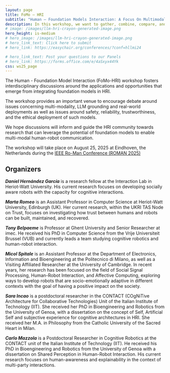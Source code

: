```yaml
---
layout: page
title: FoMo – HRI
subtitle: "Human – Foundation Models Interaction: A Focus On Multimodal Information"
description: In this workshop, we want to gather, combine, compare, and share insights and knowledge across the wide HRI community on the pitfalls and opportunities that the application of Foundation Models, including LLMs, VLMs, multimodal models and generative AI, can present for HRI research.
# image: /images/llm-hri-crayon-generated-image.png
hero_height: is-medium
# hero_image: /images/llm-hri-crayon-generated-image.png
# hero_link_text: Click here to submit
# hero_link: https://easychair.org/conferences/?conf=hllmi24

# hero_link_text: Post your questions to our Panels
# hero_link: https://forms.office.com/e/4aSxyx44Yk
css: ws25_page
---
```


<!-- # Human – Large Language Model Interaction -->

The Human - Foundation Model Interaction (FoMo-HRI) workshop fosters interdisciplinary discussions around the applications and opportunities that emerge from integrating foundation models in HRI. 

The workshop provides an important venue to encourage debate around issues concerning multi-modality, LLM grounding and real-world deployments as well as issues around safety, reliability, trustworthiness, and the ethical deployment of such models. 

We hope discussions will inform and guide the HRI community towards research that can leverage the potential of foundation models to enable multi-modal human-robot communication.  

The workshop will take place on August 25, 2025 at Eindhoven, the Netherlands during the [IEEE Ro-Man Conference (ROMAN 2025)](https://www.ro-man2025.org/)


## [](#organizers)Organizers

***Daniel Hernández García*** is a research fellow at the Interaction Lab in Heriot-Watt University. His current research focuses on developing socially aware robots with the capacity for cognitive interactions. 

<!-- Contact information: d.hernandez_garcia _ at _ hw.ac.uk -->

***Marta Romeo*** is an Assistant Professor in Computer Science at Heriot-Watt University, Edinburgh (UK). Her current research, within the UKRI TAS Node on Trust, focuses on investigating how trust between humans and robots can be built, maintained, and recovered. 

<!-- Contact information: m.romeo _ at _ hw.ac.uk -->



***Tony Belpaeme*** is Professor at Ghent University and Senior Researcher at imec. He received his PhD in Computer Science from the Vrije Universiteit Brussel (VUB) and currently leads a team studying cognitive robotics and human-robot interaction. 


***Micol Spitale*** is an Assistant Professor at the Department of Electronics, Information and Bioengineering at the Politecnico di Milano, as well as a Visiting Affiliated Researcher at the University of Cambridge.
In recent years, her research has been focused on the field of Social Signal Processing, Human-Robot Interaction, and Affective Computing, exploring ways to develop robots that are socio-emotionally adaptive in different contexts with the goal of having a positive impact on the society.


***Sara Incao*** is a postdoctoral researcher in the CONTACT (COgNiTive Architecture for Collaborative Technologies) Unit of the Italian Institute of Technology (IIT). She received her PhD in Bioengineering and Robotics from the University of Genoa, with a dissertation on the concept of Self, Artificial Self and subjective experience for cognitive architectures in HRI. She received her M.A. in Philosophy from the Catholic University of the Sacred Heart in Milan.


***Carlo Mazzola*** is a Postdoctoral Researcher in Cognitive Robotics at the CONTACT unit of the Italian Institute of Technology (IIT). He received his PhD in Bioengineering and Robotics from the University of Genoa with a dissertation on Shared Perception in Human-Robot Interaction. His current research focuses on human-awareness and explainability in the context of multi-party interactions.
